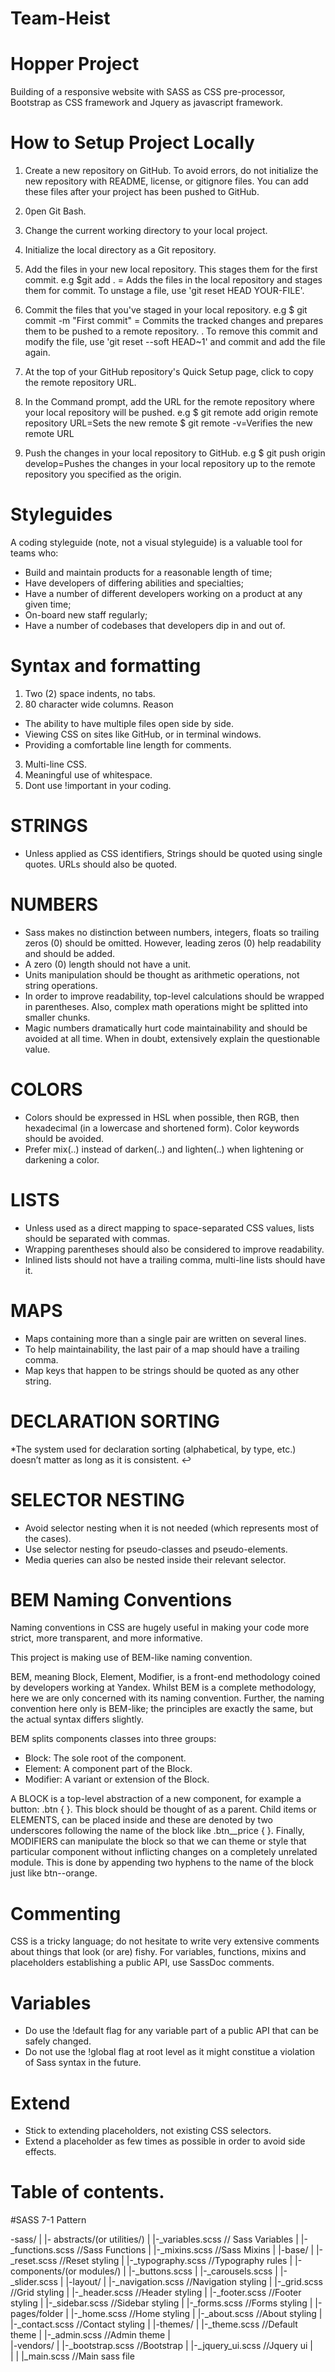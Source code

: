 # Team-Heist

# Hopper Project
Building of a responsive website with SASS as CSS pre-processor, Bootstrap as CSS framework and Jquery as javascript framework.

# How to Setup Project Locally

1. Create a new repository on GitHub. To avoid errors, do not initialize the new repository with README, license, or gitignore files. You can add these files after your project has been pushed to GitHub.

2. 0pen Git Bash.

3. Change the current working directory to your local project.

4. Initialize the local directory as a Git repository.

5. Add the files in your new local repository. This stages them for the first commit.
e.g  $git add . = Adds the files in the local repository and stages them for commit. To unstage a file, use 'git reset HEAD YOUR-FILE'.

6. Commit the files that you've staged in your local repository.
e.g $ git commit -m "First commit" = Commits the tracked changes and prepares them to be pushed to a remote repository. . To remove this commit and modify the file, use 'git reset --soft HEAD~1' and commit and add the file again.

7. At the top of your GitHub repository's Quick Setup page, click  to copy the remote repository URL.

8. In the Command prompt, add the URL for the remote repository where your local repository will be pushed.
e.g $ git remote add origin remote repository URL=Sets the new remote
$ git remote -v=Verifies the new remote URL

9. Push the changes in your local repository to GitHub.
e.g $ git push origin develop=Pushes the changes in your local repository up to the remote repository you specified as the origin.



# Styleguides

A coding styleguide (note, not a visual styleguide) is a valuable tool for teams who:

* Build and maintain products for a reasonable length of time;
* Have developers of differing abilities and specialties;
* Have a number of different developers working on a product at any given time;
* On-board new staff regularly;
* Have a number of codebases that developers dip in and out of.

# Syntax and formatting

1. Two (2) space indents, no tabs.
2. 80 character wide columns.
            Reason
 * The ability to have multiple files open side by side.
 * Viewing CSS on sites like GitHub, or in terminal windows.
 * Providing a comfortable line length for comments.
3. Multi-line CSS.
4. Meaningful use of whitespace.
5. Dont use !important in your coding.

# STRINGS

* Unless applied as CSS identifiers, Strings should be quoted using single quotes. URLs should also be quoted. 

# NUMBERS

* Sass makes no distinction between numbers, integers, floats so trailing zeros (0) should be omitted. However, leading zeros (0) help readability and should be added. 
* A zero (0) length should not have a unit. 
* Units manipulation should be thought as arithmetic operations, not string operations. 
* In order to improve readability, top-level calculations should be wrapped in parentheses. Also, complex math operations might be splitted into smaller chunks. 
* Magic numbers dramatically hurt code maintainability and should be avoided at all time. When in doubt, extensively explain the questionable value. 

# COLORS

* Colors should be expressed in HSL when possible, then RGB, then hexadecimal (in a lowercase and shortened form). Color keywords should be avoided. 
* Prefer mix(..) instead of darken(..) and lighten(..) when lightening or darkening a color. 

# LISTS
* Unless used as a direct mapping to space-separated CSS values, lists should be separated with commas. 
* Wrapping parentheses should also be considered to improve readability. 
* Inlined lists should not have a trailing comma, multi-line lists should have it. 

# MAPS

* Maps containing more than a single pair are written on several lines. 
* To help maintainability, the last pair of a map should have a trailing comma. 
* Map keys that happen to be strings should be quoted as any other string. 

# DECLARATION SORTING

*The system used for declaration sorting (alphabetical, by type, etc.) doesn’t matter as long as it is consistent. ↩

# SELECTOR NESTING

* Avoid selector nesting when it is not needed (which represents most of the cases). 
* Use selector nesting for pseudo-classes and pseudo-elements. 
* Media queries can also be nested inside their relevant selector. 

# BEM Naming Conventions

Naming conventions in CSS are hugely useful in making your code more strict, more transparent, and more informative.

This project is making use of BEM-like naming convention.

BEM, meaning Block, Element, Modifier, is a front-end methodology coined by developers working at Yandex. Whilst BEM is a complete methodology, here we are only concerned with its naming convention. Further, the naming convention here only is BEM-like; the principles are exactly the same, but the actual syntax differs slightly.

BEM splits components classes into three groups:

* Block: The sole root of the component.
* Element: A component part of the Block.
* Modifier: A variant or extension of the Block.

A BLOCK is a top-level abstraction of a new component, for example a button: .btn { }. This block should be thought of as a parent. Child items or ELEMENTS, can be placed inside and these are denoted by two underscores following the name of the block like .btn__price { }. Finally, MODIFIERS can manipulate the block so that we can theme or style that particular component without inflicting changes on a completely unrelated module. This is done by appending two hyphens to the name of the block just like btn--orange.

# Commenting

CSS is a tricky language; do not hesitate to write very extensive comments about things that look (or are) fishy. 
For variables, functions, mixins and placeholders establishing a public API, use SassDoc comments. 

# Variables

* Do use the !default flag for any variable part of a public API that can be safely changed. 
* Do not use the !global flag at root level as it might constitue a violation of Sass syntax in the future. 

# Extend

* Stick to extending placeholders, not existing CSS selectors. 
* Extend a placeholder as few times as possible in order to avoid side effects. 


# Table of contents.

#SASS 7-1 Pattern

-sass/
|
|- abstracts/(or utilities/)
|  |-_variables.scss     // Sass Variables
|  |-_functions.scss     //Sass Functions
|  |-_mixins.scss        //Sass Mixins
|
|-base/
|  |-_reset.scss         //Reset styling
|  |-_typography.scss     //Typography rules
| 
|-components/(or modules/)
|  |-_buttons.scss
|  |-_carousels.scss
|  |-_slider.scss
|
|-layout/
|  |-_navigation.scss     //Navigation styling
|  |-_grid.scss           //Grid styling
|  |-_header.scss         //Header styling
|  |-_footer.scss          //Footer styling
|  |-_sidebar.scss         //Sidebar styling
|  |-_forms.scss            //Forms styling
|
|-pages/folder
|  |-_home.scss           //Home styling
|  |-_about.scss           //About styling
|  |-_contact.scss          //Contact styling
| 
|-themes/
|  |-_theme.scss          //Default theme
|  |-_admin.scss           //Admin theme
|  
|-vendors/
|  |-_bootstrap.scss         //Bootstrap
|  |-_jquery_ui.scss           //Jquery ui
|  
|
|
|_main.scss          //Main sass file
